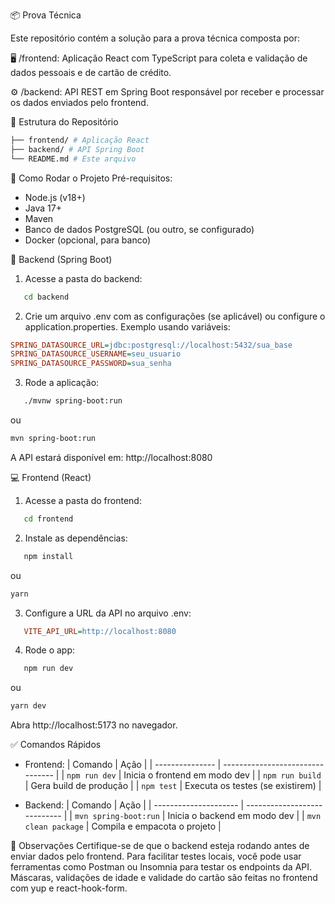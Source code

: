 📦 Prova Técnica

Este repositório contém a solução para a prova técnica composta por:

🖥️ /frontend: Aplicação React com TypeScript para coleta e validação de dados pessoais e de cartão de crédito.

⚙️ /backend: API REST em Spring Boot responsável por receber e processar os dados enviados pelo frontend.

📁 Estrutura do Repositório

```bash
├── frontend/ # Aplicação React
├── backend/ # API Spring Boot
└── README.md # Este arquivo
```

🚀 Como Rodar o Projeto
Pré-requisitos:

- Node.js (v18+)
- Java 17+
- Maven
- Banco de dados PostgreSQL (ou outro, se configurado)
- Docker (opcional, para banco)

🔧 Backend (Spring Boot)

1. Acesse a pasta do backend:

```bash
   cd backend
```

2. Crie um arquivo .env com as configurações (se aplicável) ou configure o application.properties.
   Exemplo usando variáveis:

```ini
SPRING_DATASOURCE_URL=jdbc:postgresql://localhost:5432/sua_base
SPRING_DATASOURCE_USERNAME=seu_usuario
SPRING_DATASOURCE_PASSWORD=sua_senha
```

3. Rode a aplicação:

```bash
   ./mvnw spring-boot:run
```

ou

```bash
mvn spring-boot:run
```

A API estará disponível em: http://localhost:8080

💻 Frontend (React)

1. Acesse a pasta do frontend:

```bash
   cd frontend
```

2. Instale as dependências:

```bash
   npm install
```

ou

```bash
yarn
```

3. Configure a URL da API no arquivo .env:

```ini
   VITE_API_URL=http://localhost:8080
```

4. Rode o app:

```bash
   npm run dev
```

ou

```bash
yarn dev
```

Abra http://localhost:5173 no navegador.

✅ Comandos Rápidos

- Frontend:
  | Comando | Ação |
  | --------------- | -------------------------------- |
  | `npm run dev` | Inicia o frontend em modo dev |
  | `npm run build` | Gera build de produção |
  | `npm test` | Executa os testes (se existirem) |

- Backend:
  | Comando | Ação |
  | --------------------- | ---------------------------- |
  | `mvn spring-boot:run` | Inicia o backend em modo dev |
  | `mvn clean package` | Compila e empacota o projeto |

📝 Observações
Certifique-se de que o backend esteja rodando antes de enviar dados pelo frontend.
Para facilitar testes locais, você pode usar ferramentas como Postman ou Insomnia para testar os endpoints da API.
Máscaras, validações de idade e validade do cartão são feitas no frontend com yup e react-hook-form.
